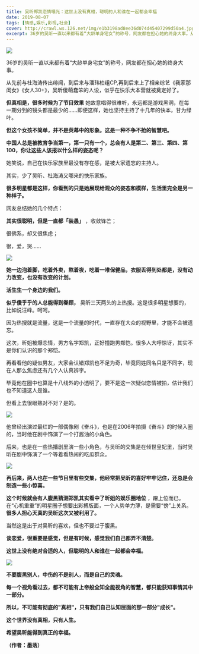```yaml
---
title: 吴昕郑凯恋情曝光：这世上没有真相，聪明的人和谁在一起都会幸福
date: 2019-08-07
tags: [情感,娱乐,影视,社会]
cover: http://crawl.ws.126.net/img/e1b3198ad8ee36d074d45407299d50a4.jpg
excerpt: 36岁的吴昕一直以来都有着“大龄单身宅女”的称号，网友都在担心她的终身大事。从先前与杜海涛
---
```

![](http://crawl.ws.126.net/img/e1b3198ad8ee36d074d45407299d50a4.jpg)  

36岁的吴昕一直以来都有着“大龄单身宅女”的称号，网友都在担心她的终身大事。

从先前与杜海涛传出绯闻，到后来与潘玮柏组CP,再到后来上了相亲综艺《我家那闺女》《女人30+》，吴昕傻萌蠢笨的人设，似乎在快乐大本营就被奠定好了。

**但真相是，很多时候为了节目效果** 她故意唱得很难听，永远都是游戏黑洞，在每一期分到的镜头都是最少的……即便这样，她也坚持主持了十几年的快本，甘为绿叶。

**但这个女孩不简单，并不是荧幕中的形象。这是一种不争不抢的智慧吧。**

**中国人总是被教育争当第一，第一只有一个，总会有人是第二、第三、第四、第100，你让这些人该报以什么样的姿态呢？**

她笑说，自己在快乐家族里最没有存在感，是被大家遗忘的主持人。

其实，少了吴昕、杜海涛又哪来的快乐家族。

**很多明星都是这样，你看到的只是她展现给观众的姿态和模样，生活里完全是另一种样子。**

网友总结她的几个特点：

**其实很聪明，但是一直都「装愚」** ，收敛锋芒；

很佛系，却又很焦虑；

很，爱，哭……

![](http://crawl.ws.126.net/img/fd3e560c00a11fac15c177da96cf81bb.jpg)  

**她一边泡着脚，吃着外卖，熬着夜，吃着一堆保健品，衣服丢得到处都是，没有动力改变，也没有改变的计划。**

**活生生一个身边的我们。**

**似乎傻乎乎的人总能得到眷顾，** 吴昕三天两头的上热搜。这是很多明星想要的，比如说汪峰。呵呵。

因为热搜就是流量，这是一个流量的时代，一直存在大众的视野里，才能不会被遗忘。

这次，昕姐被爆恋情，男方名字郑凯，正好撞跑男郑恺。很多人大呼惊讶，其实不是你们认识的那个郑恺。

再看看他的疑似男友，大家会认错郑凯也不足为奇，毕竟同姓同名只是不同字，现在人那么焦虑还有几个人认真辨字。

毕竟他在圈中也算是十八线外的小透明了，要不是这一次疑似恋情被拍，估计我们也不知道这人是谁。

但看上去很眼熟对不对？是的。

![](http://crawl.ws.126.net/img/209f999fd2ee15efb31789dc52607d9a.jpg)  

他曾经出演过最红的一部偶像剧《奋斗》，也是在2006年拍摄《奋斗》的时候入圈的，当时他在剧中饰演了一个打酱油的小角色。

后来，也是在一些热播剧里演一些小角色，与吴昕的交集是在倾世皇妃里，当时吴昕在剧中饰演了一个等着看热闹的吃瓜群众。

![](http://crawl.ws.126.net/img/6318790c90b709f60e9fe73ebe566927.jpg)  

**再后来，两人也在一些节目里有些交集，他经常把吴昕的喜好牢牢记住，还总是会制造一些小惊喜。**

**这个时候就会有人腹黑猜测郑凯其实看中了昕姐的娱乐圈地位** ，蹭上位而已。在“心机重重”的明星圈子想要出彩搏版面，一个人势单力薄，是需要“傍”上关系。
**很多人担心天真的吴昕这次又被利用了。**

当然这是出于对吴昕的喜欢，但也不要过于腹黑。

**谈恋爱，很重要是感觉，但是有时候，感觉我们自己都弄不清楚。**

**这世上没有绝对合适的人，但聪明的人和谁在一起都会幸福。**

![](http://crawl.ws.126.net/img/96ca90e290c1e3ce42bf4d1dd1cabeeb.jpg)  

**不要腹黑别人，中伤的不是别人，而是自己的灵魂。**

**每一个视角看过去，都不可能有上帝般全知全能视角的智慧，都只能获知事情其中一部分。**

**所以，不可能有彻底的"真相"，只有我们自己认知层面的那一部分"成长"。**

**这个世界没有真相，只有人生。**

**希望吴昕能得到真正的幸福。**

**（作者：墨落）**

